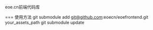 eoe.cn前端代码库

=== 使用方法
git submodule add git@github.com:eoecn/eoefrontend.git your_assets_path
git submodule update
